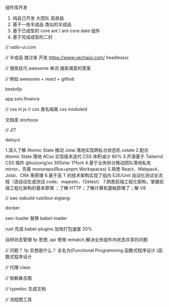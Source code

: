 组件库开发

1. 纯自己开发 大团队 高收益
2. 基于一些半成品 类似的半成品
3. 基于已成型的 core ant / ant-core date 组件
4. 基于完成成型的二封

//
radix-ui.com

// 半成品 搂过来 开发
https://www.vechaiui.com/
headlessui

// 搜索技巧
awesome 单词 搜索满意的答案

// 例如
awesome + react + github

bestofjs

app.solv.finance

//
css in js
// css 类名隔离
css moduleid

文档库
storboox

//
JIT

daisyui

1.深入了解 Atomic State 推动 Jotai 落地实现跨私仓状态机 xstate 2.配合 Atomic State 落地 ACss 实现版本迭代 CSS 体积减少 60% 3.开源基于 Tailwind CSS 插件 @kuizong/xx 300star 17fork 4.基于业务拆分推动团队落地私有 mirror，完善 monorepo(Rus+pnpm Workspaces) 5.熟悉 React、Webpack、Jotai、CRA 等原理 6.基于高 T 的技术架构实现了组内 E2E/Unit 自动化测试全流程（涵自动生成测试 code、majestic、f2etest） 7.熟悉前端工程化架构，掌握前端工程化架构的基本原理 ；了解 HTTP；了解计算机基础原理了；解 V8

//
swc esbuild rust/bun eiglang

docker

swc-loader 替换 babel-loader

rust 完成 babel-plugins 加快打包速度 20%

自研状态管理 fp 思想, api 使用 rematch,解决业务组件内状态共享的问题

// 问题？
fp 实想是什么？
全名为(Functional Programming 函数式程序设计 )函数式程序设计

// 代理
clasx

//
依赖桑吉图

//
typedoc 生成文档

// 流程图工具
